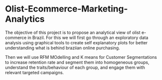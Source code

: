 # Olist-Ecommerce-Marketing-Analytics
The objective of this project is to propose an analytical view of olist e-commerce in Brazil. For this we will first go through an exploratory data analysis using graphical tools to create self explanatory plots for better understanding what is behind braziian online purchasing. 

Then we will use RFM MOdelling and K means for Customer Segmentations to increase retention rate and segment them into homogeneous groups, understand the traits/behaviour of each group, and engage them with relevant targeted campaigns.
